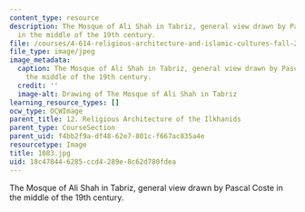 ```yaml
---
content_type: resource
description: The Mosque of Ali Shah in Tabriz, general view drawn by Pascal Coste
  in the middle of the 19th century.
file: /courses/4-614-religious-architecture-and-islamic-cultures-fall-2002/18c478446285ccd4289e8c62d780fdea_1083.jpg
file_type: image/jpeg
image_metadata:
  caption: The Mosque of Ali Shah in Tabriz, general view drawn by Pascal Coste in
    the middle of the 19th century.
  credit: ''
  image-alt: Drawing of The Mosque of Ali Shah in Tabriz
learning_resource_types: []
ocw_type: OCWImage
parent_title: 12. Religious Architecture of the Ilkhanids
parent_type: CourseSection
parent_uid: f4bb2f9a-df48-62e7-801c-f667ac835a4e
resourcetype: Image
title: 1083.jpg
uid: 18c47844-6285-ccd4-289e-8c62d780fdea
---
```

The Mosque of Ali Shah in Tabriz, general view drawn by Pascal Coste in the middle of the 19th century.

